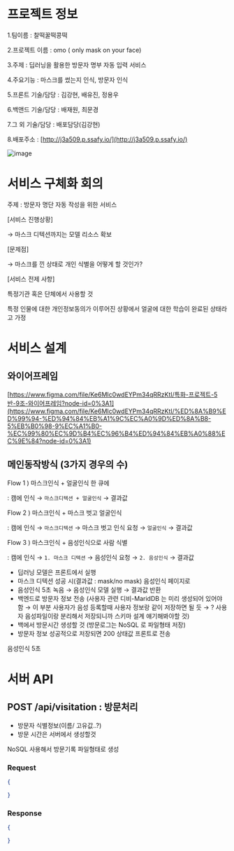 # 프로젝트 정보

1.팀이름 : 찰떡꿀떡콩떡

2.프로젝트 이름 : omo ( only mask on your face)

3.주제 : 딥러닝을 활용한 방문자 명부 자동 입력 서비스

4.주요기능 : 마스크를 썼는지 인식, 방문자 인식

5.프론트 기술/담당 : 김강현, 배유진, 정용우

6.백앤드 기술/담당 : 배재원, 최문경

7.그 외 기술/담당 : 배포담당(김강현)

8.배포주소 : [http://j3a509.p.ssafy.io/](http://j3a509.p.ssafy.io/)

![image](https://user-images.githubusercontent.com/23401317/93544693-a9110980-f999-11ea-9fe2-64d0122e70a3.png)

# 서비스 구체화 회의

주제 : 방문자 명단 자동 작성을 위한 서비스

[서비스 진행상황]

→ 마스크 디텍션까지는 모델 리소스 확보

[문제점]

→ 마스크를 낀 상태로 개인 식별을 어떻게 할 것인가?

[서비스 전제 사항]

특정기관 혹은 단체에서 사용할 것

특정 인물에 대한 개인정보동의가 이루어진 상황에서 얼굴에 대한 학습이 완료된 상태라고 가정

# 서비스 설계

## 와이어프레임

[https://www.figma.com/file/Ke6MIc0wdEYPm34qRRzKtI/특화-프로젝트-5반-9조-와이어프레임?node-id=0%3A1](https://www.figma.com/file/Ke6MIc0wdEYPm34qRRzKtI/%ED%8A%B9%ED%99%94-%ED%94%84%EB%A1%9C%EC%A0%9D%ED%8A%B8-5%EB%B0%98-9%EC%A1%B0-%EC%99%80%EC%9D%B4%EC%96%B4%ED%94%84%EB%A0%88%EC%9E%84?node-id=0%3A1)

## 메인동작방식 (3가지 경우의 수)

Flow 1 ) 마스크인식 + 얼굴인식 한 큐에

: 캠에 인식 → `마스크디텍션 + 얼굴인식` → 결과값

Flow 2 ) 마스크인식 + 마스크 벗고 얼굴인식

: 캠에 인식 → `마스크디텍션` → 마스크 벗고 인식 요청 → `얼굴인식` → 결과값

Flow 3 ) 마스크인식 + 음성인식으로 사람 식별

: 캠에 인식 → `1. 마스크 디텍션` → 음성인식 요청 → `2. 음성인식` → 결과값

- 딥러닝 모델은 프론트에서 실행
- 마스크 디텍션 성공 시(결과값 : mask/no mask) 음성인식 페이지로
- 음성인식 5초 녹음 → 음성인식 모델 실행 → 결과값 반환
- 백엔드로 방문자 정보 전송 (사용자 관련 디비-MaridDB 는 미리 생성되어 있어야 함 → 이 부분 사용자가 음성 등록할때 사용자 정보랑 같이 저장하면 될 듯 → ? 사용자 음성파일이랑 분리해서 저장되니까 스키마 설계 얘기해봐야할 것)
- 백에서 방문시간 생성할 것 (방문로그는 NoSQL 로 파일형태 저장)
- 방문자 정보 성공적으로 저장되면 200 상태값 프론트로 전송

음성인식 5초

# 서버 API

## POST /api/visitation : 방문처리

- 방문자 식별정보(이름/ 고유값..?)
- 방문 시간은 서버에서 생성할것

NoSQL 사용해서 방문기록 파일형태로 생성

### Request

```json
{
	
}
```

### Response

```json
{
	
}
```